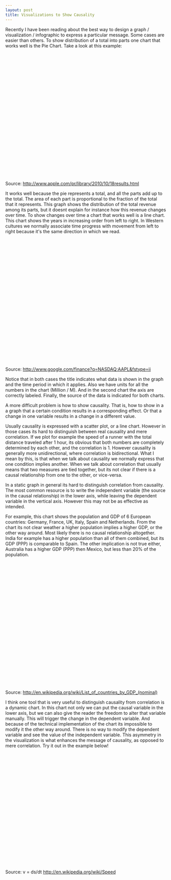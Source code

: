 ```yaml
---
layout: post
title: Visualizations to Show Causality
---
```


<p>
Recently I have been reading about the best way to design a graph / visualization / infographic
to express a particular message.
Some cases are easier than others. To show distribution of a total into parts one chart that works well is the Pie Chart. Take a look at this example:
</p>

<script type="text/javascript" src="https://www.google.com/jsapi">
</script>
<script type="text/javascript">
  google.load('visualization', '1', {packages: ['corechart']});
  google.load('visualization', '1', {packages: ['motionchart']});
</script>

<script type="text/javascript">
      function drawVisualization1() {
        // Create and populate the data table.
        var data = new google.visualization.DataTable();
        data.addColumn('string', 'Product');
        data.addColumn('number', 'Revenue');
        data.addRows(7);
        data.setValue(0, 0, 'iPhone');
        data.setValue(0, 1, 8822);
        data.setValue(1, 0, 'Laptops');
        data.setValue(1, 1, 3194);
        data.setValue(2, 0, 'Desktops');
        data.setValue(2, 1, 1676);
        data.setValue(3, 0, 'iPad');
        data.setValue(3, 1, 2792);
        data.setValue(4, 0, 'iPod');
        data.setValue(4, 1, 1477);
        data.setValue(5, 0, 'iTunes');
        data.setValue(5, 1, 1243);
        data.setValue(6, 0, 'Other');
        data.setValue(6, 1, 1139);
      
        // Create and draw the visualization.
        new google.visualization.PieChart(document.getElementById('visualization1')).
          draw(data, {title:"Apple. Revenue by product in Q4 2010 (M). Total: 20,343"});
      }
      

      google.setOnLoadCallback(drawVisualization1);

      function drawVisualization2() {
        var data = new google.visualization.DataTable();
        data.addColumn('string', 'Year');
        data.addColumn('number', 'Revenue');
        data.addColumn('number', 'Net Income');
        data.addRows(4);
        data.setValue(0, 0, '2007');
        data.setValue(0, 1, 24578);
        data.setValue(0, 2, 3495);
        data.setValue(1, 0, '2008');
        data.setValue(1, 1, 37491);
        data.setValue(1, 2, 6119);
        data.setValue(2, 0, '2009');
        data.setValue(2, 1, 42905);
        data.setValue(2, 2, 8235);
        data.setValue(3, 0, '2010');
        data.setValue(3, 1, 65225);
        data.setValue(3, 2, 14013);
      
        var chart = new google.visualization.LineChart(document.getElementById('visualization2'));
        chart.draw(data, {width: 600, height: 400, title: 'Apple. Financial performance per year (M).'});
      }

      google.setOnLoadCallback(drawVisualization2);

      function drawVisualization3() {
      var data = new google.visualization.DataTable();
              data.addColumn('number', 'Population');
              data.addColumn('number', 'Population / GDP');
              data.addRows(6);
              data.setValue(0, 0, 81);
              data.setValue(0, 1, 2806);
              data.setValue(1, 0, 65);
              data.setValue(1, 1, 2108);
              data.setValue(2, 0, 62);
              data.setValue(2, 1, 2139);
              data.setValue(3, 0, 60);
              data.setValue(3, 1, 1704);
              data.setValue(4, 0, 46);
              data.setValue(4, 1, 1360);
              data.setValue(5, 0, 17);
              data.setValue(5, 1, 658);
      
              var chart = new google.visualization.ScatterChart(document.getElementById('visualization3'));
              chart.draw(data, {width: 500, height: 400,
                                title: 'GDP (PPP) versus population',
                                hAxis: {title: 'Population (Million)', minValue: 0, maxValue: 15},
                                vAxis: {title: 'GDP (PPP Adjusted. USD Billion)', minValue: 0, maxValue: 15},
                                legend: 'none'
                               });
      
      }

      google.setOnLoadCallback(drawVisualization3);

    function drawVisualization4() {
    var data = new google.visualization.DataTable();
      data.addRows(2);
      data.addColumn('string', 'Name');
      data.addColumn('date', 'Date');
      data.addColumn('number', 'Time (Hours)');
      data.addColumn('number', 'Distance (Miles)');
      data.setValue(0, 0, 'Runner');
      data.setValue(0, 1, new Date (0,0,1));
      data.setValue(0, 2, 0);
      data.setValue(0, 3, 0);
      data.setValue(1, 0, 'Runner');
      data.setValue(1, 1, new Date (0,0,2));
      data.setValue(1, 2, 1);
      data.setValue(1, 3, 6);
    
      var motionchart = new google.visualization.MotionChart(
          document.getElementById('visualization4'));
      motionchart.draw(data, {'width': 470,
                              'height': 350,
                              'showChartButtons' : false,
                              'showSidePanel' : false,
                              'showXScalePicker': false,
                              'showYScalePicker': false});
    }
    

    google.setOnLoadCallback(drawVisualization4);
</script>

<p>
  <div id="visualization1" style="position: relative; left: -30px; width: 600px; height: 400px;"></div>
Source:
<a href="http://www.apple.com/pr/library/2010/10/18results.html">
  http://www.apple.com/pr/library/2010/10/18results.html</a>
</p>

<p>
It works well because the pie represents a total, and all the parts add up to the total. The area
of each part is proportional to the fraction of the total that it represents. This graph shows the
distribution of the total revenue among its parts, but it doesnt explain for instance how this
revenue changes over time.
To show changes over time a chart that works well is a line chart. This chart shows the years in increasing order from left to right. In Western cultures
we normally associate time progress with movement from left to right
because it's the same direction in which we read.
</p>

<p>
  <div id="visualization2" style="position: relative; left: -30px; width: 500px; height: 400px;"></div>
Source: 
<a href="http://www.google.com/finance?q=NASDAQ:AAPL&fstype=ii">
  http://www.google.com/finance?q=NASDAQ:AAPL&fstype=ii</a>
</p>

<p>
Notice that in both cases the title indicates what data is shown in the graph and the time period in
which it applies. Also we have units for all the numbers in the chart (Million / M). And in the second
chart the axis are correctly labeled. Finally, the source of the data is indicated for both charts.
</p>

<p>
A more difficult problem is how to show causality. That is, how to show in a a graph that a certain
condition results in a corresponding effect. Or that a change in one variable results in a change in a
different value.
</p>

<p>
Usually causality is expressed with a scatter plot, or a line chart. However in those cases its hard
to distinguish between real causality and mere correlation. If we plot for example the speed of a
runner with the total distance traveled after 1 hour, its obvious that both numbers are completely
determined by each other, and the correlation is 1.
However causality is generally more unidirectional, where correlation is bidirectional. What I mean
by this, is that when we talk about causality we normally express that one condition implies another.
When we talk about correlation that usually means that two measures are tied together, but its not clear
if there is a causal relationship from one to the other, or vice-versa.
</p>

<p>
In a static graph in general its hard to distinguish correlation from causality. The most common
resource is to write the independent variable (the source in the causal relationship) in the lower axis,
while leaving the dependent variable in the vertical axis. However this may not be as effective as
intended.
</p>

<p>
For example, this chart shows the population and GDP of 6 European countries: Germany, France,
UK, Italy, Spain and Netherlands. From the chart its not clear weather a higher population implies a
higher GDP, or the other way around. Most likely there is no causal relationship altogether.
India for example has a higher population than all of them combined, but its GDP (PPP) is comparable
to Spain. The other implication is not true either, Australia has a higher GDP (PPP) then Mexico,
but less than 20% of the population.
</p>

<p>
  <div id="visualization3" style="position: relative; left: -30px; width: 500px; height: 400px; 
      margin-left: auto; margin-right: auto;"></div>
  Source:
<a href="http://en.wikipedia.org/wiki/List_of_countries_by_GDP_(nominal)"> 
  http://en.wikipedia.org/wiki/List_of_countries_by_GDP_(nominal)</a>
</p>

<p>
I think one tool that is very useful to distinguish causality from correlation is a dynamic chart. In this chart not
only we can put the causal variable in the lower axis, but we can also give the reader the freedom
to alter that variable manually. This will trigger the change in the dependent variable.
And because of the technical implementation of the chart its impossible to modify it the other
way around. There is no way to modify the dependent variable and see the value of the
independent variable. This asymmetry in the visualization is what enhances the message of causality,
as opposed to mere correlation. Try it out in the example below!
</p>

<p>
  <div id="visualization4" style="width: 470px; height: 350px;
      padding-left: 70px;"></div>
</p>
<p>
  Source: v = ds/dt
<a href="http://en.wikipedia.org/wiki/Speed">
   http://en.wikipedia.org/wiki/Speed</a>
</p>

